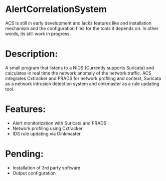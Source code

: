 # AlertCorrelationSystem

ACS is still in early development and lacks features like and installation mechanism and the configuration files for the tools it depends on. In other words, its still work in progress.

# Description:

A small program that listens to a NIDS (Currently supports Suricata) and calculates in real time the network anomaly of the network traffic. ACS integrates Cxtracker and PRADS for network profiling and context, Suricata as a network intrusion detection system and oinkmaster as a rule updating tool.

# Features:

 - Alert monitorization with Suricata and PRADS
 - Network profiling using Cxtracker
 - IDS rule updating via Oinkmaster

# Pending:

 - Installation of 3rd party software
 - Output configuration